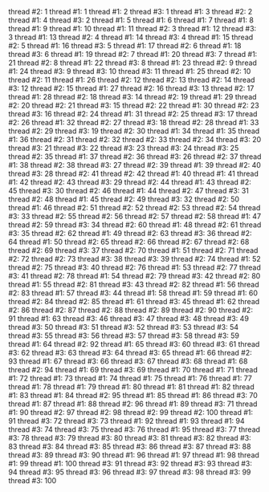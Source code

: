 thread #2: 1
thread #1: 1
thread #1: 2
thread #3: 1
thread #1: 3
thread #2: 2
thread #1: 4
thread #3: 2
thread #1: 5
thread #1: 6
thread #1: 7
thread #1: 8
thread #1: 9
thread #1: 10
thread #1: 11
thread #2: 3
thread #1: 12
thread #3: 3
thread #1: 13
thread #2: 4
thread #1: 14
thread #3: 4
thread #1: 15
thread #2: 5
thread #1: 16
thread #3: 5
thread #1: 17
thread #2: 6
thread #1: 18
thread #3: 6
thread #1: 19
thread #2: 7
thread #1: 20
thread #3: 7
thread #1: 21
thread #2: 8
thread #1: 22
thread #3: 8
thread #1: 23
thread #2: 9
thread #1: 24
thread #3: 9
thread #3: 10
thread #3: 11
thread #1: 25
thread #2: 10
thread #2: 11
thread #1: 26
thread #2: 12
thread #2: 13
thread #2: 14
thread #3: 12
thread #2: 15
thread #1: 27
thread #2: 16
thread #3: 13
thread #2: 17
thread #1: 28
thread #2: 18
thread #3: 14
thread #2: 19
thread #1: 29
thread #2: 20
thread #2: 21
thread #3: 15
thread #2: 22
thread #1: 30
thread #2: 23
thread #3: 16
thread #2: 24
thread #1: 31
thread #2: 25
thread #3: 17
thread #2: 26
thread #1: 32
thread #2: 27
thread #3: 18
thread #2: 28
thread #1: 33
thread #2: 29
thread #3: 19
thread #2: 30
thread #1: 34
thread #1: 35
thread #1: 36
thread #2: 31
thread #2: 32
thread #2: 33
thread #2: 34
thread #3: 20
thread #3: 21
thread #3: 22
thread #3: 23
thread #3: 24
thread #3: 25
thread #2: 35
thread #1: 37
thread #2: 36
thread #3: 26
thread #2: 37
thread #1: 38
thread #2: 38
thread #3: 27
thread #2: 39
thread #1: 39
thread #2: 40
thread #3: 28
thread #2: 41
thread #2: 42
thread #1: 40
thread #1: 41
thread #1: 42
thread #2: 43
thread #3: 29
thread #2: 44
thread #1: 43
thread #2: 45
thread #3: 30
thread #2: 46
thread #1: 44
thread #2: 47
thread #3: 31
thread #2: 48
thread #1: 45
thread #2: 49
thread #3: 32
thread #2: 50
thread #1: 46
thread #2: 51
thread #2: 52
thread #2: 53
thread #2: 54
thread #3: 33
thread #2: 55
thread #2: 56
thread #2: 57
thread #2: 58
thread #1: 47
thread #2: 59
thread #3: 34
thread #2: 60
thread #1: 48
thread #2: 61
thread #3: 35
thread #2: 62
thread #1: 49
thread #2: 63
thread #3: 36
thread #2: 64
thread #1: 50
thread #2: 65
thread #2: 66
thread #2: 67
thread #2: 68
thread #2: 69
thread #3: 37
thread #2: 70
thread #1: 51
thread #2: 71
thread #2: 72
thread #2: 73
thread #3: 38
thread #3: 39
thread #2: 74
thread #1: 52
thread #2: 75
thread #3: 40
thread #2: 76
thread #1: 53
thread #2: 77
thread #3: 41
thread #2: 78
thread #1: 54
thread #2: 79
thread #3: 42
thread #2: 80
thread #1: 55
thread #2: 81
thread #3: 43
thread #2: 82
thread #1: 56
thread #2: 83
thread #1: 57
thread #3: 44
thread #1: 58
thread #1: 59
thread #1: 60
thread #2: 84
thread #2: 85
thread #1: 61
thread #3: 45
thread #1: 62
thread #2: 86
thread #2: 87
thread #2: 88
thread #2: 89
thread #2: 90
thread #2: 91
thread #1: 63
thread #3: 46
thread #3: 47
thread #3: 48
thread #3: 49
thread #3: 50
thread #3: 51
thread #3: 52
thread #3: 53
thread #3: 54
thread #3: 55
thread #3: 56
thread #3: 57
thread #3: 58
thread #3: 59
thread #1: 64
thread #2: 92
thread #1: 65
thread #3: 60
thread #3: 61
thread #3: 62
thread #3: 63
thread #3: 64
thread #3: 65
thread #1: 66
thread #2: 93
thread #1: 67
thread #3: 66
thread #3: 67
thread #3: 68
thread #1: 68
thread #2: 94
thread #1: 69
thread #3: 69
thread #1: 70
thread #1: 71
thread #1: 72
thread #1: 73
thread #1: 74
thread #1: 75
thread #1: 76
thread #1: 77
thread #1: 78
thread #1: 79
thread #1: 80
thread #1: 81
thread #1: 82
thread #1: 83
thread #1: 84
thread #2: 95
thread #1: 85
thread #1: 86
thread #3: 70
thread #1: 87
thread #1: 88
thread #2: 96
thread #1: 89
thread #3: 71
thread #1: 90
thread #2: 97
thread #2: 98
thread #2: 99
thread #2: 100
thread #1: 91
thread #3: 72
thread #3: 73
thread #1: 92
thread #1: 93
thread #1: 94
thread #3: 74
thread #3: 75
thread #3: 76
thread #1: 95
thread #3: 77
thread #3: 78
thread #3: 79
thread #3: 80
thread #3: 81
thread #3: 82
thread #3: 83
thread #3: 84
thread #3: 85
thread #3: 86
thread #3: 87
thread #3: 88
thread #3: 89
thread #3: 90
thread #1: 96
thread #1: 97
thread #1: 98
thread #1: 99
thread #1: 100
thread #3: 91
thread #3: 92
thread #3: 93
thread #3: 94
thread #3: 95
thread #3: 96
thread #3: 97
thread #3: 98
thread #3: 99
thread #3: 100
